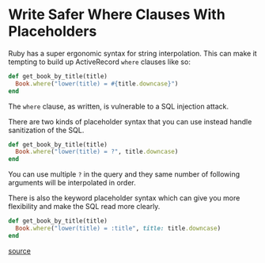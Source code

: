 # Write Safer Where Clauses With Placeholders

Ruby has a super ergonomic syntax for string interpolation. This can make it
tempting to build up ActiveRecord `where` clauses like so:

```ruby
def get_book_by_title(title)
  Book.where("lower(title) = #{title.downcase}")
end
```

The `where` clause, as written, is vulnerable to a SQL injection attack.

There are two kinds of placeholder syntax that you can use instead handle
sanitization of the SQL.

```ruby
def get_book_by_title(title)
  Book.where("lower(title) = ?", title.downcase)
end
```

You can use multiple `?` in the query and they same number of following
arguments will be interpolated in order.

There is also the keyword placeholder syntax which can give you more
flexibility and make the SQL read more clearly.

```ruby
def get_book_by_title(title)
  Book.where("lower(title) = :title", title: title.downcase)
end
```

[source](https://devdocs.io/rails~5.2/activerecord/querymethods#method-i-where)
